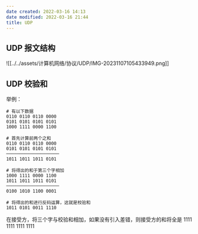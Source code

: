 ```yaml
---
date created: 2022-03-16 14:13
date modified: 2022-03-16 21:44
title: UDP
---
```

## UDP 报文结构
![[../../assets/计算机网络/协议/UDP/IMG-20231107105433949.png]]


## UDP 校验和
举例：
```
# 有以下数据
0110 0110 0110 0000
0101 0101 0101 0101
1000 1111 0000 1100

# 首先计算前两个之和
0110 0110 0110 0000
0101 0101 0101 0101
────────────────────
1011 1011 1011 0101

# 将得出的和于第三个字相加
1000 1111 0000 1100
1011 1011 1011 0101
────────────────────
0100 1010 1100 0001

# 将得出的和进行反码运算，这就是校验和
1011 0101 0011 1110
```
在接受方，将三个字与校验和相加，如果没有引入差错，则接受方的和将全是 1111 1111 1111 1111